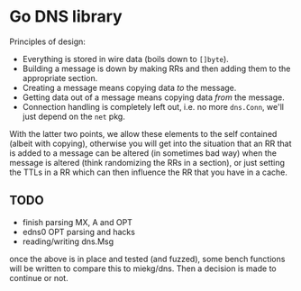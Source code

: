 # Go DNS library

Principles of design:

- Everything is stored in wire data (boils down to `[]byte`).
- Building a message is down by making RRs and then adding them to the appropriate section.
- Creating a message means copying data _to_ the message.
- Getting data out of a message means copying data _from_ the message.
- Connection handling is completely left out, i.e. no more `dns.Conn`, we'll just depend on the `net` pkg.

With the latter two points, we allow these elements to the self contained (albeit with copying), otherwise you
will get into the situation that an RR that is added to a message can be altered (in sometimes bad way) when
the message is altered (think randomizing the RRs in a section), or just setting the TTLs in a RR which can
then influence the RR that you have in a cache.

## TODO

- finish parsing MX, A and OPT
- edns0 OPT parsing and hacks
- reading/writing dns.Msg

once the above is in place and tested (and fuzzed), some bench functions will be written to compare this to
miekg/dns. Then a decision is made to continue or not.
